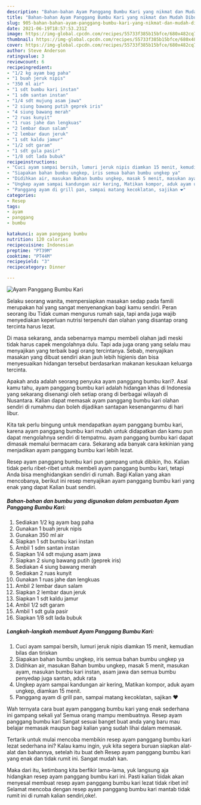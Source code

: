 ```yaml
---
description: "Bahan-bahan Ayam Panggang Bumbu Kari yang nikmat dan Mudah Dibuat"
title: "Bahan-bahan Ayam Panggang Bumbu Kari yang nikmat dan Mudah Dibuat"
slug: 905-bahan-bahan-ayam-panggang-bumbu-kari-yang-nikmat-dan-mudah-dibuat
date: 2021-06-19T18:57:53.231Z
image: https://img-global.cpcdn.com/recipes/55733f385b15bfce/680x482cq70/ayam-panggang-bumbu-kari-foto-resep-utama.jpg
thumbnail: https://img-global.cpcdn.com/recipes/55733f385b15bfce/680x482cq70/ayam-panggang-bumbu-kari-foto-resep-utama.jpg
cover: https://img-global.cpcdn.com/recipes/55733f385b15bfce/680x482cq70/ayam-panggang-bumbu-kari-foto-resep-utama.jpg
author: Steve Anderson
ratingvalue: 3
reviewcount: 6
recipeingredient:
- "1/2 kg ayam bag paha"
- "1 buah jeruk nipis"
- "350 ml air"
- "1 sdt bumbu kari instan"
- "1 sdm santan instan"
- "1/4 sdt mujung asam jawa"
- "2 siung bawang putih geprek iris"
- "4 siung bawang merah"
- "2 ruas kunyit"
- "1 ruas jahe dan lengkuas"
- "2 lembar daun salam"
- "2 lembar daun jeruk"
- "1 sdt kaldu jamur"
- "1/2 sdt garam"
- "1 sdt gula pasir"
- "1/8 sdt lada bubuk"
recipeinstructions:
- "Cuci ayam sampai bersih, lumuri jeruk nipis diamkan 15 menit, kemudian bilas dan tiriskan"
- "Siapakan bahan bumbu ungkep, iris semua bahan bumbu ungkep ya"
- "Didihkan air, masukan Bahan bumbu ungkep, masak 5 menit, masukan ayam, masukan bumbu kari instan, asam jawa dan semua bumbu penyedap juga santan, aduk rata"
- "Ungkep ayam sampai kandungan air kering, Matikan kompor, aduk ayam ungkep, diamkan 15 menit."
- "Panggang ayam di grill pan, sampai matang kecoklatan, sajikan ❤️"
categories:
- Resep
tags:
- ayam
- panggang
- bumbu

katakunci: ayam panggang bumbu 
nutrition: 120 calories
recipecuisine: Indonesian
preptime: "PT39M"
cooktime: "PT44M"
recipeyield: "3"
recipecategory: Dinner

---
```



![Ayam Panggang Bumbu Kari](https://img-global.cpcdn.com/recipes/55733f385b15bfce/680x482cq70/ayam-panggang-bumbu-kari-foto-resep-utama.jpg)

Selaku seorang wanita, mempersiapkan masakan sedap pada famili merupakan hal yang sangat menyenangkan bagi kamu sendiri. Peran seorang ibu Tidak cuman mengurus rumah saja, tapi anda juga wajib menyediakan keperluan nutrisi terpenuhi dan olahan yang disantap orang tercinta harus lezat.

Di masa  sekarang, anda sebenarnya mampu membeli olahan jadi meski tidak harus capek mengolahnya dulu. Tapi ada juga orang yang selalu mau menyajikan yang terbaik bagi orang tercintanya. Sebab, menyajikan masakan yang dibuat sendiri akan jauh lebih higienis dan bisa menyesuaikan hidangan tersebut berdasarkan makanan kesukaan keluarga tercinta. 



Apakah anda adalah seorang penyuka ayam panggang bumbu kari?. Asal kamu tahu, ayam panggang bumbu kari adalah hidangan khas di Indonesia yang sekarang disenangi oleh setiap orang di berbagai wilayah di Nusantara. Kalian dapat memasak ayam panggang bumbu kari olahan sendiri di rumahmu dan boleh dijadikan santapan kesenanganmu di hari libur.

Kita tak perlu bingung untuk mendapatkan ayam panggang bumbu kari, karena ayam panggang bumbu kari mudah untuk didapatkan dan kamu pun dapat mengolahnya sendiri di tempatmu. ayam panggang bumbu kari dapat dimasak memalui bermacam cara. Sekarang ada banyak cara kekinian yang menjadikan ayam panggang bumbu kari lebih lezat.

Resep ayam panggang bumbu kari pun gampang untuk dibikin, lho. Kalian tidak perlu ribet-ribet untuk membeli ayam panggang bumbu kari, tetapi Anda bisa menghidangkan sendiri di rumah. Bagi Kalian yang akan mencobanya, berikut ini resep menyajikan ayam panggang bumbu kari yang enak yang dapat Kalian buat sendiri.

<!--inarticleads1-->

##### Bahan-bahan dan bumbu yang digunakan dalam pembuatan Ayam Panggang Bumbu Kari:

1. Sediakan 1/2 kg ayam bag paha
1. Gunakan 1 buah jeruk nipis
1. Gunakan 350 ml air
1. Siapkan 1 sdt bumbu kari instan
1. Ambil 1 sdm santan instan
1. Siapkan 1/4 sdt mujung asam jawa
1. Siapkan 2 siung bawang putih (geprek iris)
1. Sediakan 4 siung bawang merah
1. Sediakan 2 ruas kunyit
1. Gunakan 1 ruas jahe dan lengkuas
1. Ambil 2 lembar daun salam
1. Siapkan 2 lembar daun jeruk
1. Siapkan 1 sdt kaldu jamur
1. Ambil 1/2 sdt garam
1. Ambil 1 sdt gula pasir
1. Siapkan 1/8 sdt lada bubuk




<!--inarticleads2-->

##### Langkah-langkah membuat Ayam Panggang Bumbu Kari:

1. Cuci ayam sampai bersih, lumuri jeruk nipis diamkan 15 menit, kemudian bilas dan tiriskan
1. Siapakan bahan bumbu ungkep, iris semua bahan bumbu ungkep ya
1. Didihkan air, masukan Bahan bumbu ungkep, masak 5 menit, masukan ayam, masukan bumbu kari instan, asam jawa dan semua bumbu penyedap juga santan, aduk rata
1. Ungkep ayam sampai kandungan air kering, Matikan kompor, aduk ayam ungkep, diamkan 15 menit.
1. Panggang ayam di grill pan, sampai matang kecoklatan, sajikan ❤️




Wah ternyata cara buat ayam panggang bumbu kari yang enak sederhana ini gampang sekali ya! Semua orang mampu membuatnya. Resep ayam panggang bumbu kari Sangat sesuai banget buat anda yang baru mau belajar memasak maupun bagi kalian yang sudah lihai dalam memasak.

Tertarik untuk mulai mencoba membikin resep ayam panggang bumbu kari lezat sederhana ini? Kalau kamu ingin, yuk kita segera buruan siapkan alat-alat dan bahannya, setelah itu buat deh Resep ayam panggang bumbu kari yang enak dan tidak rumit ini. Sangat mudah kan. 

Maka dari itu, ketimbang kita berfikir lama-lama, yuk langsung aja hidangkan resep ayam panggang bumbu kari ini. Pasti kalian tiidak akan menyesal membuat resep ayam panggang bumbu kari lezat tidak ribet ini! Selamat mencoba dengan resep ayam panggang bumbu kari mantab tidak rumit ini di rumah kalian sendiri,oke!.

